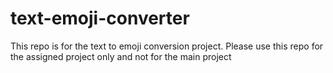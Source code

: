 # text-emoji-converter
This repo is for the text to emoji conversion project. Please use this repo for the assigned project only and not for the main project
